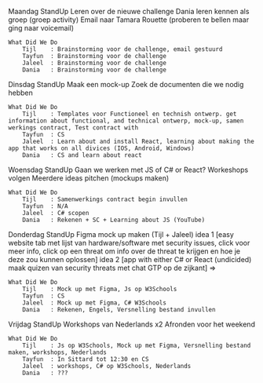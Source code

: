 Maandag
    StandUp
        Leren over de nieuwe challenge
        Dania leren kennen als groep (groep activity)
        Email naar Tamara Rouette (proberen te bellen maar ging naar voicemail)


    What Did We Do
        Tijl    : Brainstorming voor de challenge, email gestuurd
        Tayfun  : Brainstorming voor de challenge
        Jaleel  : Brainstorming voor de challenge
        Dania   : Brainstorming voor de challenge


Dinsdag
    StandUp
        Maak een mock-up
        Zoek de documenten die we nodig hebben

    What Did We Do
        Tijl    : Templates voor Functioneel en technish ontwerp. get information about functional, and technical ontwerp, mock-up, samen werkings contract, Test contract with 
        Tayfun  : CS
        Jaleel  : Learn about and install React, learning about making the app that works on all divices (IOS, Android, Windows)
        Dania   : CS and learn about react


Woensdag
    StandUp
        Gaan we werken met JS of C# or React?
        Workeshops volgen
        Meerdere ideas pitchen (mockups maken)

    What Did We Do
        Tijl    : Samenwerkings contract begin invullen
        Tayfun  : N/A
        Jaleel  : C# scopen
        Dania   : Rekenen + SC + Learning about JS (YouTube)

Donderdag
    StandUp
        Figma mock up maken (Tijl + Jaleel) idea 1 [easy website tab met lijst van hardware/software met security issues, click voor meer info, click op een threat om info over de threat te krijgen en hoe je deze zou kunnen oplossen] idea 2 [app with either C# or React (undicided) maak quizen van security threats met chat GTP op de zijkant] => 

    What Did We Do
        Tijl    : Mock up met Figma, Js op W3Schools
        Tayfun  : CS
        Jaleel  : Mock up met Figma, C# W3Schools
        Dania   : Rekenen, Engels, Versnelling bestand invullen

Vrijdag
    StandUp
        Workshops van Nederlands x2
        Afronden voor het weekend

    What Did We Do
        Tijl    : Js op W3Schools, Mock up met Figma, Versnelling bestand maken, workshops, Nederlands
        Tayfun  : In Sittard tot 12:30 en CS
        Jaleel  : workshops, C# op W3Schools, Nederlands
        Dania   : ???